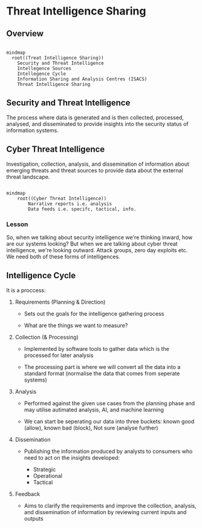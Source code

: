 # Threat Intelligence Sharing

## Overview

```mermaid

mindmap
  root((Treat Intelligence Sharing))
    Security and Threat Intelligence
    Intellegence Sources
    Intellegence Cycle
    Information Sharing and Analysis Centres (ISACS)
    Threat Intelligence Sharing

```

## Security and Threat Intelligence

The process where data is generated and is then collected, processed, analysed, and disseminated to provide insights into the security status of information systems.

## Cyber Threat Intelligence

Investigation, collection, analysis, and dissemination of information about emerging threats and threat sources to provide data about the external threat landscape.

```mermaid

mindmap
    root((Cyber Threat Intelligence))
        Narrative reports i.e. analysis
        Data feeds i.e. specifc, tactical, info.

```

### Lesson

So, when we talking about security intelligence we're thinking inward, how are our systems looking? But when we are talking about cyber threat intelligence, we're looking outward. Attack groups, zero day exploits etc.
We need both of these forms of intelligences.

## Intelligence Cycle

It is a proccess:

1. Requirements (Planning & Direction)

    * Sets out the goals for the intelligence gathering process

    * What are the things we want to measure?

2. Collection (& Processing)

    * Implemented by software tools to gather data which is the processed for later analysis

    * The processing part is where we will convert all the data into a standard format (normalise the data that comes from seperate systems)

3. Analysis

    * Performed against the given use cases from the planning phase and may utilise autimated analysis, AI, and machine learning

    * We can start be seperating our data into three buckets: known good (allow), known bad (block), Not sure (analyse further)

4. Dissemination

    * Publishing the information produced by analysts to consumers who need to act on the insights developed:

        * Strategic
        * Operational
        * Tactical

5. Feedback

    * Aims to clarify the requirements and improve the collection, analysis, and dissemination of information by reviewing current inputs and outputs
